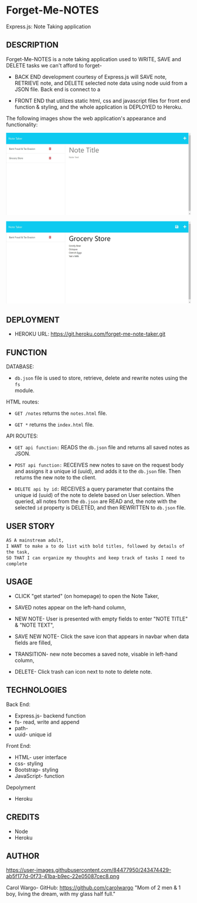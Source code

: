 # Forget-Me-NOTES
Express.js: Note Taking application


## DESCRIPTION

Forget-Me-NOTES is a note taking application used to WRITE, SAVE and DELETE tasks we can't afford to forget- 

* BACK END development courtesy of Express.js will SAVE note, RETRIEVE note, and DELETE
  selected note data using node uuid from a JSON file. Back end is connect to a   

* FRONT END that utilizes static html, css and javascript files for front end function & 
  styling, and the whole application is DEPLOYED to Heroku.


The following images show the web application's appearance and functionality:

![Existing notes are listed in the left-hand column with empty fields on the right-hand side for the new note’s title and text.](./assets/images/Note%20Taker%20(2).png)

![Note titled “Bank Fraud & Tax Evasion” reads, “DEPOSIT: $999,900 off shore, $100 locally, report $10" and save icon appears top right nav bar.](./assets/images/Note%20Taker%20image%201.png)


## DEPLOYMENT

* HEROKU URL: https://git.heroku.com/forget-me-note-taker.git

## FUNCTION

DATABASE:

* `db.json` file is used to store, retrieve, delete and rewrite notes using the `fs`    
            module.


HTML routes:

* `GET /notes` returns the `notes.html` file.

* `GET *` returns the `index.html` file.


API ROUTES:

* `GET api function:`  READS the `db.json` file and returns all saved notes as JSON.

* `POST api function:` RECEIVES new notes to save on the request body and assigns it a 
                       unique id (uuid), and adds it to the `db.json` file. Then returns the new note to the client.

* `DELETE api by id:`  RECEIVES a query parameter that contains the unique id (uuid) of 
                       the note to delete based on User selection. When queried, all notes
                       from the `db.json` are READ and, the note with the selected `id` 
                       property is DELETED, and then REWRITTEN to `db.json` file.



## USER STORY
```
AS A mainstream adult,
I WANT to make a to do list with bold titles, followed by details of the task,
SO THAT I can organize my thoughts and keep track of tasks I need to complete
```

## USAGE

* CLICK "get started" (on homepage) to open the Note Taker,

* SAVED notes appear on the left-hand column, 

* NEW NOTE- User is presented with empty fields to enter "NOTE TITLE" & "NOTE TEXT", 

* SAVE NEW NOTE- Click the save icon that appears in navbar when data fields are filled, 

* TRANSITION- new note becomes a saved note, visable in left-hand column,

* DELETE- Click trash can icon next to note to delete note.


## TECHNOLOGIES

Back End:
* Express.js- backend function
* fs- read, write and append
* path- 
* uuid- unique id

Front End:
* HTML- user interface
* css- styling
* Bootstrap- styling
* JavaScript- function

Depolyment
* Heroku


## CREDITS

* Node
* Heroku

## AUTHOR
https://user-images.githubusercontent.com/84477950/243474429-ab5f177d-0f73-41ba-b9ec-22e05087cec8.png

Carol Wargo-
GitHub: https://github.com/carolwargo
"Mom of 2 men & 1 boy, living the dream, with my glass half full."












